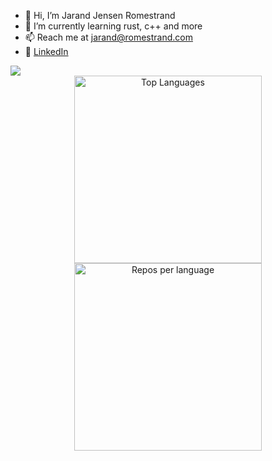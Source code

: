 - 👋 Hi, I’m Jarand Jensen Romestrand
- 🌱 I’m currently learning rust, c++ and more
- 📫 Reach me at jarand@romestrand.com
- 📮 <a href="https://www.linkedin.com/in/jarand-jensen-romestrand-aa754b263/">LinkedIn</a>

<img src="https://komarev.com/ghpvc/?username=JarandJR"/>
<div style="text-align: center;">
  <img src="https://github-readme-stats.vercel.app/api/top-langs/?username=JarandJR&hide_progress=false&theme=transparent&hide=jupyter%20notebook" alt="Top Languages" style="width: 300px;">
  <img src="http://github-profile-summary-cards.vercel.app/api/cards/repos-per-language?username=JarandJR&theme=transparent&exclude=Jupyter%20Notebook" alt="Repos per language" style="width: 300px;height: 300px;">
</div>
